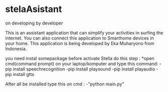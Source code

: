 # stelaAsistant
on developing by developer

This is an assistant application that can simplify your activities in surfing the internet. You can also connect this application to Smarthome devices in your home. This application is being developed by Eka Muharyono from Indonesia.

you need instal somepackage before activate Stella
do this step :
*open cmd(command prompt) on your laptop/komputer and type this command:
	-pip install speechrecognition
	-pip install playsound
	-pip install playaudio
	-pip install gtts

After all be installed type this on cmd :
	-"python main.py"
